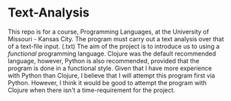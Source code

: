 # Text-Analysis

This repo is for a course, Programming Languages, at the University of Missouri - Kansas City. 
The program must carry out a text analysis over that of a text-file input. (.txt) The aim of the project is to introduce us to using a *functional* programming language. Clojure was the default recommended language, however, Python is also recommended, provided that the program is done in a functional style. 
Given that I have more experience with Python than Clojure, I believe that I will attempt this program first via Python. However, I think it would be good to attempt the program with Clojure when there isn't a time-requirement for the project.
